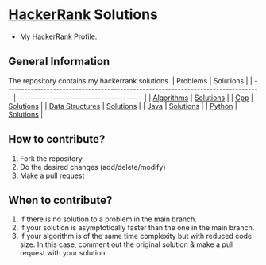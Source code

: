 # [HackerRank](https://www.hackerrank.com/dashboard) Solutions

- My [HackerRank](https://www.hackerrank.com/rajharsh81070?hr_r=1) Profile.

## General Information

The repository contains my hackerrank solutions.
| Problems | Solutions |
| -------------------------------------------------------------------------------- | --------------------------------------- |
| <a href="https://www.hackerrank.com/domains/algorithms">Algorithms</a> | <a href="Algorithms">Solutions</a> |
| <a href="https://www.hackerrank.com/domains/cpp">Cpp</a> | <a href="cpp">Solutions</a> |
| <a href="https://www.hackerrank.com/domains/data-structures">Data Structures</a> | <a href="Data-Structures">Solutions</a> |
| <a href="https://www.hackerrank.com/domains/java">Java</a> | <a href="java">Solutions</a> |
| <a href="https://www.hackerrank.com/domains/python">Python</a> | <a href="python">Solutions</a> |

## How to contribute?

1. Fork the repository
2. Do the desired changes (add/delete/modify)
3. Make a pull request

## When to contribute?

1. If there is no solution to a problem in the main branch.
2. If your solution is asymptotically faster than the one in the main branch.
3. If your algorithm is of the same time complexity but with reduced code size. In this case, comment out the original solution & make a pull request with your solution.
